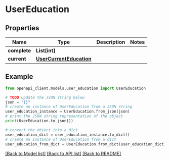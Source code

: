 # UserEducation


## Properties

Name | Type | Description | Notes
------------ | ------------- | ------------- | -------------
**complete** | **List[int]** |  | 
**current** | [**UserCurrentEducation**](UserCurrentEducation.md) |  | 

## Example

```python
from openapi_client.models.user_education import UserEducation

# TODO update the JSON string below
json = "{}"
# create an instance of UserEducation from a JSON string
user_education_instance = UserEducation.from_json(json)
# print the JSON string representation of the object
print(UserEducation.to_json())

# convert the object into a dict
user_education_dict = user_education_instance.to_dict()
# create an instance of UserEducation from a dict
user_education_from_dict = UserEducation.from_dict(user_education_dict)
```
[[Back to Model list]](../README.md#documentation-for-models) [[Back to API list]](../README.md#documentation-for-api-endpoints) [[Back to README]](../README.md)


